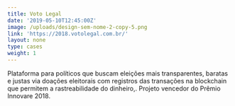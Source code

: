 ```yaml
---
title: Voto Legal
date: '2019-05-10T12:45:00Z'
image: /uploads/design-sem-nome-2-copy-5.png
link: 'https://2018.votolegal.com.br/'
layout: none
type: cases
weight: 1
---
```

Plataforma para políticos que buscam eleições mais transparentes, baratas e justas via doações eleitorais com registros das transações na blockchain que permitem a rastreabilidade do dinheiro,. Projeto vencedor do Prêmio Innovare 2018.
